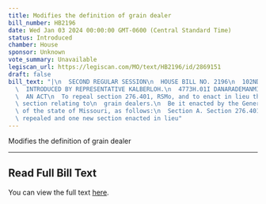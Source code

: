 ```yaml
---
title: Modifies the definition of grain dealer
bill_number: HB2196
date: Wed Jan 03 2024 00:00:00 GMT-0600 (Central Standard Time)
status: Introduced
chamber: House
sponsor: Unknown
vote_summary: Unavailable
legiscan_url: https://legiscan.com/MO/text/HB2196/id/2869151
draft: false
bill_text: "|\n  SECOND REGULAR SESSION\n  HOUSE BILL NO. 2196\n  102ND GENERAL ASSEMBLY\n\
  \  INTRODUCED BY REPRESENTATIVE KALBERLOH.\n  4773H.01I DANARADEMANMILLER,ChiefClerk\n\
  \  AN ACT\n  To repeal section 276.401, RSMo, and to enact in lieu thereof one new\
  \ section relating to\n  grain dealers.\n  Be it enacted by the General Assembly\
  \ of the state of Missouri, as follows:\n  Section A. Section 276.401, RSMo, is\
  \ repealed and one new section enacted in lieu"
---
```

Modifies the definition of grain dealer

---

## Read Full Bill Text

You can view the full text [here](https://legiscan.com/MO/text/HB2196/id/2869151).
